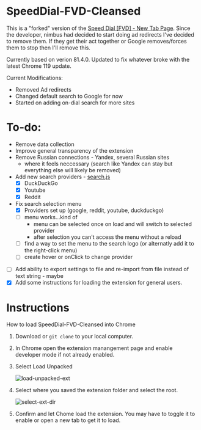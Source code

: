 # SpeedDial-FVD-Cleansed

This is a "forked" version of the [Speed Dial [FVD] - New Tab Page](https://chrome.google.com/webstore/detail/speed-dial-fvd-new-tab-pa/llaficoajjainaijghjlofdfmbjpebpa?hl=en). Since the developer, nimbus had decided to start doing ad redirects I've decided to remove them. If they get their act together or Google removes/forces them to stop then I'll remove this.

Currently based on verion 81.4.0. Updated to fix whatever broke with the latest Chrome 119 update.

Current Modifications:

* Removed Ad redirects
* Changed default search to Google for now
* Started on adding on-dial search for more sites

# To-do:

* Remove data collection
* Improve general transparency of the extension
* Remove Russian connections - Yandex, several Russian sites
  * where it feels neccessary (search like Yandex can stay but everything else will likely be removed)
* Add new search providers - [search.js]([js/newtab/search.js#L16)
  - [x] DuckDuckGo
  - [x] Youtube
  - [x] Reddit
* Fix search selection menu 
  - [x] Providers set up (google, reddit, youtube, duckduckgo)
  - [ ] menu works...kind of
    - menu can be selected once on load and will switch to selected provider
    - after selection you can't access the menu without a reload
  - [ ] find a way to set the menu to the search logo (or alternatly add it to the right-click menu)
  - [ ] create hover or onClick to change provider
- [ ]  Add ability to export settings to file and re-import from file instead of text string - maybe
- [x]  Add some instructions for loading the extension for general users.

# Instructions

How to load SpeedDial-FVD-Cleansed into Chrome

1. Download or `git clone` to your local computer.
2. In Chrome open the extension manangement page and enable developer mode if not already enabled.
3. Select Load Unpacked
   
   ![load-unpacked-ext](https://github.com/Smokex365/SpeedDial-FVD-Cleansed/assets/5600410/0c9a8593-87e4-4184-be7f-36a8752fc8c6)
5. Select where you saved the extension folder and select the root.

   ![select-ext-dir](https://github.com/Smokex365/SpeedDial-FVD-Cleansed/assets/5600410/2253ddf3-cc21-456f-afe7-4f34980cb283)

7. Confirm and let Chome load the extension. You may have to toggle it to enable or open a new tab to get it to load.